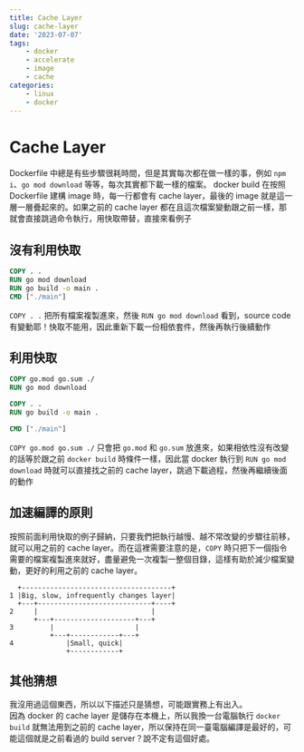 ```yaml
---
title: Cache Layer
slug: cache-layer
date: '2023-07-07'
tags:
    - docker
    - accelerate
    - image
    - cache
categories:
    - linux
    - docker
---
```


# Cache Layer

Dockerfile 中總是有些步驟很耗時間，但是其實每次都在做一樣的事，例如 `npm i`、`go mod download` 等等，每次其實都下載一樣的檔案。
docker build 在按照 Dockerfile 建構 image 時，每一行都會有 cache layer，最後的 image 就是這一層一層疊起來的。如果之前的 cache layer 都在且這次檔案變動跟之前一樣，那就會直接跳過命令執行，用快取帶替，直接來看例子

## 沒有利用快取

```dockerfile
COPY . .
RUN go mod download
RUN go build -o main .
CMD ["./main"]
```

`COPY . .` 把所有檔案複製進來，然後 `RUN go mod download` 看到，source code 有變動耶！快取不能用，因此重新下載一份相依套件，然後再執行後續動作

## 利用快取

```dockerfile
COPY go.mod go.sum ./
RUN go mod download

COPY . .
RUN go build -o main .

CMD ["./main"]
```

`COPY go.mod go.sum ./` 只會把 `go.mod` 和 `go.sum` 放進來，如果相依性沒有改變的話等於跟之前 `docker build` 時條件一樣，因此當 docker 執行到 `RUN go mod download` 時就可以直接找之前的 cache layer，跳過下載過程，然後再繼續後面的動作

## 加速編譯的原則

按照前面利用快取的例子歸納，只要我們把執行越慢、越不常改變的步驟往前移，就可以用之前的 cache layer。而在這裡需要注意的是，`COPY` 時只把下一個指令需要的檔案複製進來就好，盡量避免一次複製一整個目錄，這樣有助於減少檔案變動，更好的利用之前的 cache layer。

```
  +-------------------------------------+
1 |Big, slow, infrequently changes layer|
  +---+----------------------------+----+
2     |                            |
      +---+--------------------+---+
3         |                    |
          +---+------------+---+
4             |Small, quick|
              +------------+
```

## 其他猜想

我沒用過這個東西，所以以下描述只是猜想，可能跟實務上有出入。  
因為 docker 的 cache layer 是儲存在本機上，所以我換一台電腦執行 `docker build` 就無法用到之前的 cache layer，所以保持在同一臺電腦編譯是最好的，可能這個就是之前看過的 build server？說不定有這個好處。
